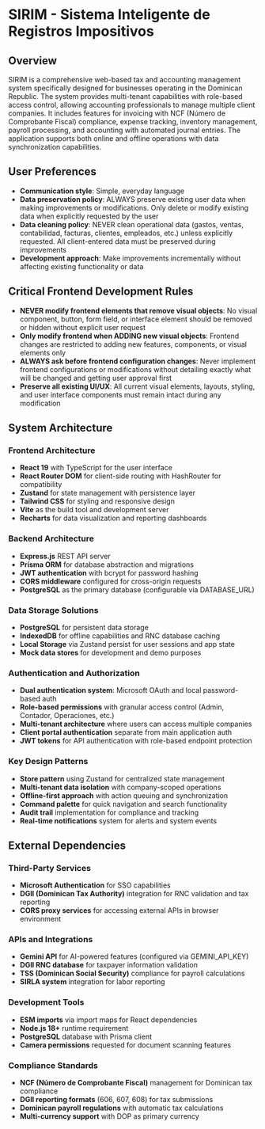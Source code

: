 # SIRIM - Sistema Inteligente de Registros Impositivos

## Overview

SIRIM is a comprehensive web-based tax and accounting management system specifically designed for businesses operating in the Dominican Republic. The system provides multi-tenant capabilities with role-based access control, allowing accounting professionals to manage multiple client companies. It includes features for invoicing with NCF (Número de Comprobante Fiscal) compliance, expense tracking, inventory management, payroll processing, and accounting with automated journal entries. The application supports both online and offline operations with data synchronization capabilities.

## User Preferences

- **Communication style**: Simple, everyday language
- **Data preservation policy**: ALWAYS preserve existing user data when making improvements or modifications. Only delete or modify existing data when explicitly requested by the user
- **Data cleaning policy**: NEVER clean operational data (gastos, ventas, contabilidad, facturas, clientes, empleados, etc.) unless explicitly requested. All client-entered data must be preserved during improvements
- **Development approach**: Make improvements incrementally without affecting existing functionality or data

## Critical Frontend Development Rules

- **NEVER modify frontend elements that remove visual objects**: No visual component, button, form field, or interface element should be removed or hidden without explicit user request
- **Only modify frontend when ADDING new visual objects**: Frontend changes are restricted to adding new features, components, or visual elements only
- **ALWAYS ask before frontend configuration changes**: Never implement frontend configurations or modifications without detailing exactly what will be changed and getting user approval first
- **Preserve all existing UI/UX**: All current visual elements, layouts, styling, and user interface components must remain intact during any modification

## System Architecture

### Frontend Architecture
- **React 19** with TypeScript for the user interface
- **React Router DOM** for client-side routing with HashRouter for compatibility
- **Zustand** for state management with persistence layer
- **Tailwind CSS** for styling and responsive design
- **Vite** as the build tool and development server
- **Recharts** for data visualization and reporting dashboards

### Backend Architecture  
- **Express.js** REST API server
- **Prisma ORM** for database abstraction and migrations
- **JWT authentication** with bcrypt for password hashing
- **CORS middleware** configured for cross-origin requests
- **PostgreSQL** as the primary database (configurable via DATABASE_URL)

### Data Storage Solutions
- **PostgreSQL** for persistent data storage
- **IndexedDB** for offline capabilities and RNC database caching
- **Local Storage** via Zustand persist for user sessions and app state
- **Mock data stores** for development and demo purposes

### Authentication and Authorization
- **Dual authentication system**: Microsoft OAuth and local password-based auth
- **Role-based permissions** with granular access control (Admin, Contador, Operaciones, etc.)
- **Multi-tenant architecture** where users can access multiple companies
- **Client portal authentication** separate from main application auth
- **JWT tokens** for API authentication with role-based endpoint protection

### Key Design Patterns
- **Store pattern** using Zustand for centralized state management
- **Multi-tenant data isolation** with company-scoped operations
- **Offline-first approach** with action queuing and synchronization
- **Command palette** for quick navigation and search functionality
- **Audit trail** implementation for compliance and tracking
- **Real-time notifications** system for alerts and system events

## External Dependencies

### Third-Party Services
- **Microsoft Authentication** for SSO capabilities
- **DGII (Dominican Tax Authority)** integration for RNC validation and tax reporting
- **CORS proxy services** for accessing external APIs in browser environment

### APIs and Integrations
- **Gemini API** for AI-powered features (configured via GEMINI_API_KEY)
- **DGII RNC database** for taxpayer information validation
- **TSS (Dominican Social Security)** compliance for payroll calculations
- **SIRLA system** integration for labor reporting

### Development Tools
- **ESM imports** via import maps for React dependencies
- **Node.js 18+** runtime requirement
- **PostgreSQL** database with Prisma client
- **Camera permissions** requested for document scanning features

### Compliance Standards
- **NCF (Número de Comprobante Fiscal)** management for Dominican tax compliance
- **DGII reporting formats** (606, 607, 608) for tax submissions
- **Dominican payroll regulations** with automatic tax calculations
- **Multi-currency support** with DOP as primary currency